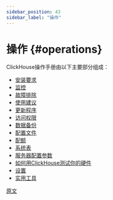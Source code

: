 ```yaml
---
sidebar_position: 43
sidebar_label: "操作"
---
```


# 操作 {#operations}

ClickHouse操作手册由以下主要部分组成：

-   [安装要求](../operations/requirements.md)
-   [监控](../operations/monitoring.md)
-   [故障排除](../operations/troubleshooting.md)
-   [使用建议](../operations/tips.md)
-   [更新程序](../operations/update.md)
-   [访问权限](../operations/access-rights.md)
-   [数据备份](../operations/backup.md)
-   [配置文件](../operations/configuration-files.md)
-   [配额](../operations/quotas.md)
-   [系统表](../operations/system-tables/index.md)
-   [服务器配置参数](../operations/server-configuration-parameters/index.md)
-   [如何用ClickHouse测试你的硬件](../operations/performance-test.md)
-   [设置](../operations/settings/index.md)
-   [实用工具](../operations/utilities/index.md)

[原文](https://clickhouse.com/docs/en/operations/) <!--hide-->
